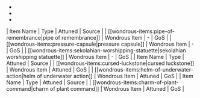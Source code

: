 * 
* 
* 
| Item Name | Type | Attuned | Source |
| [[wondrous-items:pipe-of-remembrance|pipe of remembrance]] | Wondrous Item | - | GoS |
| [[wondrous-items:pressure-capsule|pressure capsule]] | Wondrous Item | - | GoS |
| [[wondrous-items:sekolahian-worshipping-statuette|sekolahian worshipping statuette]] | Wondrous Item | - | GoS |
| Item Name | Type | Attuned | Source |
| [[wondrous-items:cursed-luckstone|cursed luckstone]] | Wondrous Item | Attuned | GoS |
| [[wondrous-items:helm-of-underwater-action|helm of underwater action]] | Wondrous Item | Attuned | GoS |
| Item Name | Type | Attuned | Source |
| [[wondrous-items:charm-of-plant-command|charm of plant command]] | Wondrous Item | Attuned | GoS |